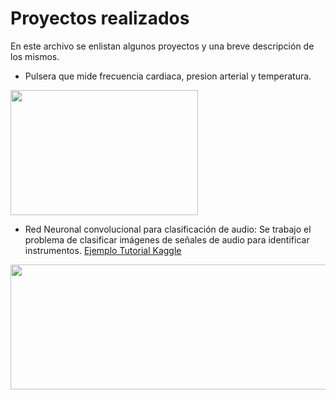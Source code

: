 # Proyectos realizados
En este archivo se enlistan algunos proyectos y una breve descripción de los mismos.

- Pulsera que mide frecuencia cardiaca, presion arterial y temperatura.

<img src="https://protecsani.cam/wp-content/uploads/RELOJI.jpg" style="height: 200px; width:300px;"/>


- Red Neuronal convolucional para clasificación de audio: Se trabajo el problema de clasificar imágenes de señales de audio para identificar instrumentos.  [Ejemplo Tutorial Kaggle ](https://www.kaggle.com/code/aayush9753/audio-classification-starter-in-pytorch)

<img src="https://miro.medium.com/v2/resize:fit:2000/1*7YbBTqwF2dMAuQwOrD_hXQ.png" style="height: 200px; width:700px;"/>
